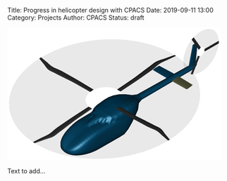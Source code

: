 Title: Progress in helicopter design with CPACS
Date: 2019-09-11 13:00
Category: Projects
Author: CPACS
Status: draft

<img src="images/project_pictures/Triad_helicopter.png"
     alt="Helicopter from Triad project">

Text to add...